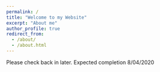 ```yaml
---
permalink: /
title: "Welcome to my Website"
excerpt: "About me"
author_profile: true
redirect_from: 
  - /about/
  - /about.html
---
```


Please check back in later. Expected completion 8/04/2020
